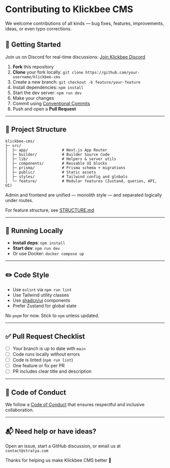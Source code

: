 # Contributing to Klickbee CMS

We welcome contributions of all kinds — bug fixes, features, improvements, ideas, or even typo corrections.

## 🚀 Getting Started

Join us on Discord for real-time discussions: [Join Klickbee Discord](https://discord.gg/AetD8jjs)

1. **Fork** this repository
2. **Clone** your fork locally: `git clone https://github.com/your-username/klickbee-cms`
3. Create a new branch: `git checkout -b feature/your-feature`
4. Install dependencies: `npm install`
5. Start the dev server: `npm run dev`
6. Make your changes
7. Commit using [Conventional Commits](https://www.conventionalcommits.org/)
8. Push and open a **Pull Request**

---

## 📁 Project Structure

```
klickbee-cms/
├─ src/
│  ├─ app/               # Next.js App Router
│  ├─ builder/           # Builder Source Code
│  ├─ lib/               # Helpers & server utils
│  ├─ components/        # Reusable UI blocks
│  ├─ prisma/            # Prisma schema + migrations
│  ├─ public/            # Static assets
│  ├─ styles/            # Tailwind config and globals
│  └─ feature/           # Modular features (Zustand, queries, API, UI)
```

Admin and frontend are unified — monolith style — and separated logically under routes.

For feature structure, see [STRUCTURE.md](./STRUCTURE.md)

---

## 🧪 Running Locally

* **Install deps**: `npm install`
* **Start dev**: `npm run dev`
* Or use Docker: `docker compose up`

---

## ✏️ Code Style

* Use `eslint` via `npm run lint`
* Use Tailwind utility classes
* Use [shadcn/ui](https://ui.shadcn.dev/) components
* Prefer Zustand for global state

No `pnpm` for now. Stick to `npm` unless updated.

---

## ✅ Pull Request Checklist

* [ ] Your branch is up to date with `main`
* [ ] Code runs locally without errors
* [ ] Code is linted (`npm run lint`)
* [ ] One feature or fix per PR
* [ ] PR includes clear title and description

---

## 🤝 Code of Conduct

We follow a [Code of Conduct](./CODE_OF_CONDUCT.md) that ensures respectful and inclusive collaboration.

---

## 📬 Need help or have ideas?

Open an issue, start a GitHub discussion, or email us at `contact@stralya.com`

Thanks for helping us make Klickbee CMS better 💜

